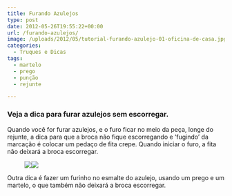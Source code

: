 ```yaml
---
title: Furando Azulejos
type: post
date: 2012-05-26T19:55:22+00:00
url: /furando-azulejos/
image: /uploads/2012/05/tutorial-furando-azulejo-01-oficina-de-casa.jpg
categories:
  - Truques e Dicas
tags:
  - martelo
  - prego
  - punção
  - rejunte

---
```

### Veja a dica para furar azulejos sem escorregar.

Quando você for furar azulejos, e o furo ficar no meio da peça, longe do rejunte, a dica para que a broca não fique escorregando e ‘fugindo’ da marcação é colocar um pedaço de fita crepe. Quando iniciar o furo, a fita não deixará a broca escorregar.<figure class="dois">

[![][1]][2][![][3]][4]</figure>

Outra dica é fazer um furinho no esmalte do azulejo, usando um prego e um martelo, o que também não deixará a broca escorregar.

 [1]: /uploads/tutoriais/furando-azulejo/thumbs/tutorial-furando-azulejo-02-oficina-de-casa.jpg
 [2]: /uploads/tutoriais/furando-azulejo/tutorial-furando-azulejo-02-oficina-de-casa.jpg
 [3]: /uploads/tutoriais/furando-azulejo/thumbs/tutorial-furando-azulejo-03-oficina-de-casa.jpg
 [4]: /uploads/tutoriais/furando-azulejo/tutorial-furando-azulejo-03-oficina-de-casa.jpg
